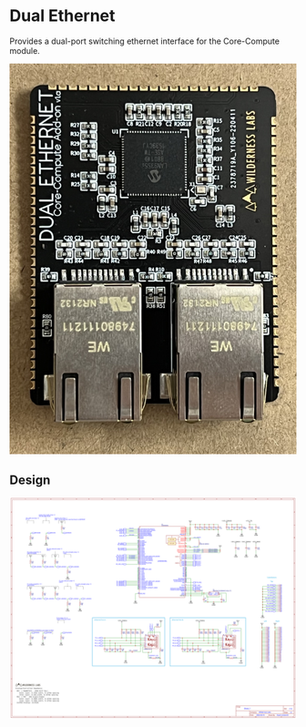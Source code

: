 # Dual Ethernet

Provides a dual-port switching ethernet interface for the Core-Compute module.

![](Addon_Module_-_Dual_Ethernet.jpg)

## Design

![](Schematic_v1.b.svg)